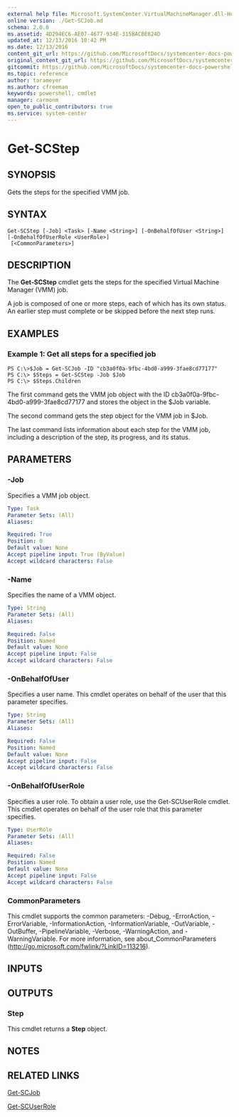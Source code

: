 ```yaml
---
external help file: Microsoft.SystemCenter.VirtualMachineManager.dll-Help.xml
online version: ./Get-SCJob.md
schema: 2.0.0
ms.assetid: 4D294EC6-AE07-4677-934E-315BACBE824D
updated_at: 12/13/2016 10:42 PM
ms.date: 12/13/2016
content_git_url: https://github.com/MicrosoftDocs/systemcenter-docs-powershell/blob/master/systemcenter-cmdlets/VirtualMachineManager/v1/Get-SCStep.md
original_content_git_url: https://github.com/MicrosoftDocs/systemcenter-docs-powershell/blob/master/systemcenter-cmdlets/VirtualMachineManager/v1/Get-SCStep.md
gitcommit: https://github.com/MicrosoftDocs/systemcenter-docs-powershell/blob/ea9507ac2178040476af5407227db8cb97701ea9/systemcenter-cmdlets/VirtualMachineManager/v1/Get-SCStep.md
ms.topic: reference
author: tarameyer
ms.author: cfreeman
keywords: powershell, cmdlet
manager: carmonm
open_to_public_contributors: true
ms.service: system-center
---
```


# Get-SCStep

## SYNOPSIS
Gets the steps for the specified VMM job.

## SYNTAX

```
Get-SCStep [-Job] <Task> [-Name <String>] [-OnBehalfOfUser <String>] [-OnBehalfOfUserRole <UserRole>]
 [<CommonParameters>]
```

## DESCRIPTION
The **Get-SCStep** cmdlet gets the steps for the specified Virtual Machine Manager (VMM) job.

A job is composed of one or more steps, each of which has its own status.
An earlier step must complete or be skipped before the next step runs.

## EXAMPLES

### Example 1: Get all steps for a specified job
```
PS C:\>$Job = Get-SCJob -ID "cb3a0f0a-9fbc-4bd0-a999-3fae8cd77177"
PS C:\> $Steps = Get-SCStep -Job $Job
PS C:\> $Steps.Children
```

The first command gets the VMM job object with the ID cb3a0f0a-9fbc-4bd0-a999-3fae8cd77177 and stores the object in the $Job variable.

The second command gets the step object for the VMM job in $Job.

The last command lists information about each step for the VMM job, including a description of the step, its progress, and its status.

## PARAMETERS

### -Job
Specifies a VMM job object.

```yaml
Type: Task
Parameter Sets: (All)
Aliases: 

Required: True
Position: 0
Default value: None
Accept pipeline input: True (ByValue)
Accept wildcard characters: False
```

### -Name
Specifies the name of a VMM object.

```yaml
Type: String
Parameter Sets: (All)
Aliases: 

Required: False
Position: Named
Default value: None
Accept pipeline input: False
Accept wildcard characters: False
```

### -OnBehalfOfUser
Specifies a user name.
This cmdlet operates on behalf of the user that this parameter specifies.

```yaml
Type: String
Parameter Sets: (All)
Aliases: 

Required: False
Position: Named
Default value: None
Accept pipeline input: False
Accept wildcard characters: False
```

### -OnBehalfOfUserRole
Specifies a user role.
To obtain a user role, use the Get-SCUserRole cmdlet.
This cmdlet operates on behalf of the user role that this parameter specifies.

```yaml
Type: UserRole
Parameter Sets: (All)
Aliases: 

Required: False
Position: Named
Default value: None
Accept pipeline input: False
Accept wildcard characters: False
```

### CommonParameters
This cmdlet supports the common parameters: -Debug, -ErrorAction, -ErrorVariable, -InformationAction, -InformationVariable, -OutVariable, -OutBuffer, -PipelineVariable, -Verbose, -WarningAction, and -WarningVariable. For more information, see about_CommonParameters (http://go.microsoft.com/fwlink/?LinkID=113216).

## INPUTS

## OUTPUTS

### Step
This cmdlet returns a **Step** object.

## NOTES

## RELATED LINKS

[Get-SCJob](xref:VirtualMachineManager/v1/Get-SCJob.md)

[Get-SCUserRole](xref:VirtualMachineManager/v1/Get-SCUserRole.md)

